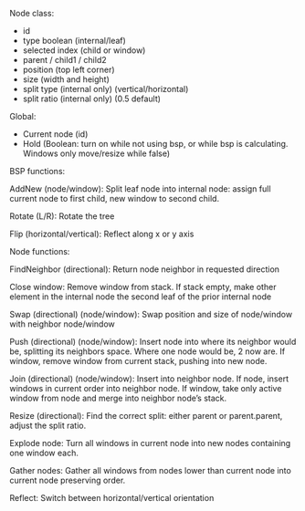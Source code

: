 Node class:
- id
- type boolean (internal/leaf)
- selected index (child or window)
- parent / child1 / child2
- position (top left corner)
- size (width and height)
- split type (internal only) (vertical/horizontal)
- split ratio (internal only) (0.5 default)


Global:
- Current node (id)
- Hold (Boolean: turn on while not using bsp, or while bsp is calculating. Windows only move/resize while false)


BSP functions:

AddNew (node/window):
Split leaf node into internal node: assign full current node to first child, new window to second child.

Rotate (L/R):
Rotate the tree

Flip (horizontal/vertical):
Reflect along x or y axis


Node functions:

FindNeighbor (directional):
Return node neighbor in requested direction

Close window:
Remove window from stack. If stack empty, make other element in the internal node the second leaf of the prior internal node

Swap (directional) (node/window):
Swap position and size of node/window with neighbor node/window

Push (directional) (node/window):
Insert node into where its neighbor would be, splitting its neighbors space. Where one node would be, 2 now are. If window, remove window from current stack, pushing into new node.

Join (directional) (node/window):
Insert into neighbor node. If node, insert windows in current order into neighbor node. If window, take only active window from node and merge into neighbor node’s stack.

Resize (directional):
Find the correct split: either parent or parent.parent, adjust the split ratio.

Explode node:
Turn all windows in current node into new nodes containing one window each.

Gather nodes:
Gather all windows from nodes lower than current node into current node preserving order.

Reflect:
Switch between horizontal/vertical orientation